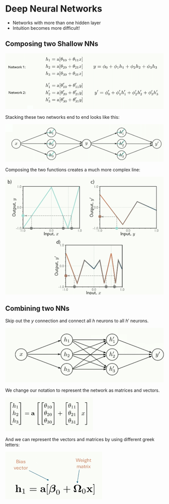 # Deep Neural Networks

- Networks with more than one hidden layer
- Intuition becomes more difficult!

## Composing two Shallow NNs

![](assets/2025-02-26-10-08-18.png)

Stacking these two networks end to end looks like this:

![](assets/2025-02-26-10-09-01.png)

Composing the two functions creates a much more complex line:

![](assets/2025-02-26-10-09-59.png)

## Combining two NNs

Skip out the $y$ connection and connect all $h$ neurons to all $h'$ neurons. 

![](assets/2025-02-26-10-32-49.png)

We change our notation to represent the network as matrices and vectors. 

![](assets/2025-02-26-10-36-44.png)

And we can represent the vectors and matrices by using different greek letters:

![](assets/2025-02-26-10-39-31.png)